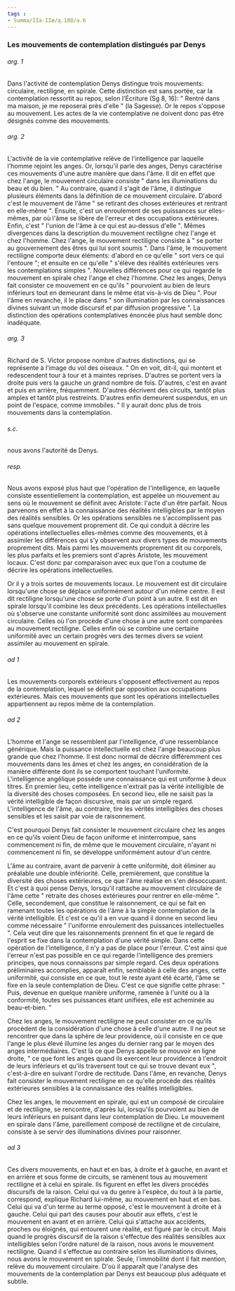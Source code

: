 ```yaml
---
tags : 
- Summa/IIa-IIæ/q.180/a.6
---
```


### Les mouvements de contemplation distingués par Denys

###### arg. 1
Dans l'activité de contemplation Denys distingue trois mouvements: circulaire, rectiligne, en spirale. Cette distinction est sans portée, car la contemplation ressortit au repos, selon l'Écriture (Sg 8, 16): " Rentré dans ma maison, je me reposerai près d'elle " (la Sagesse). Or le repos s'oppose au mouvement. Les actes de la vie contemplative ne doivent donc pas être désignés comme des mouvements. 

###### arg. 2
L'activité de la vie contemplative relève de l'intelligence par laquelle l'homme rejoint les anges. Or, lorsqu'il parle des anges, Denys caractérise ces mouvements d'une autre manière que dans l'âme. Il dit en effet que chez l'ange, le mouvement circulaire consiste " dans les illuminations du beau et du bien. " Au contraire, quand il s'agit de l'âme, il distingue plusieurs éléments dans la définition de ce mouvement circulaire. D'abord c'est le mouvement de l'âme " se retirant des choses extérieures et rentrant en elle-même ". Ensuite, c'est un enroulement de ses puissances sur elles-mêmes, par où l'âme se libère de l'erreur et des occupations extérieures. Enfin, c'est " l'union de l'âme à ce qui est au-dessus d'elle ". Mêmes divergences dans la description du mouvement rectiligne chez l'ange et chez l'homme. Chez l'ange, le mouvement rectiligne consiste à " se porter au gouvernement des êtres qui lui sont soumis ". Dans l'âme, le mouvement rectiligne comporte deux éléments: d'abord en ce qu'elle " sort vers ce qui l'entoure "; et ensuite en ce qu'elle " s'élève des réalités extérieures vers les contemplations simples ". Nouvelles différences pour ce qui regarde le mouvement en spirale chez l'ange et chez l'homme. Chez les anges, Denys fait consister ce mouvement en ce qu'ils " pourvoient au bien de leurs inférieurs tout en demeurant dans le même état vis-à-vis de Dieu ". Pour l'âme en revanche, il le place dans " son illumination par les connaissances divines suivant un mode discursif et par diffusion progressive ". La distinction des opérations contemplatives énoncée plus haut semble donc inadéquate. 

###### arg. 3
Richard de S. Victor propose nombre d'autres distinctions, qui se représente à l'image du vol des oiseaux. " On en voit, dit-il, qui montent et redescendent tour à tour et à maintes reprises. D'autres se portent vers la droite puis vers la gauche un grand nombre de fois. D'autres, c'est en avant et puis en arrière, fréquemment. D'autres décrivent des circuits, tantôt plus amples et tantôt plus restreints. D'autres enfin demeurent suspendus, en un point de l'espace, comme immobiles. " Il y aurait donc plus de trois mouvements dans la contemplation. 

###### s.c.
nous avons l'autorité de Denys. 

###### resp.
Nous avons exposé plus haut que l'opération de l'intelligence, en laquelle consiste essentiellement la contemplation, est appelée un mouvement au sens où le mouvement se définit avec Aristote: l'acte d'un être parfait. Nous parvenons en effet à la connaissance des réalités intelligibles par le moyen des réalités sensibles. Or les opérations sensibles ne s'accomplissent pas sans quelque mouvement proprement dit. Ce qui conduit à décrire les opérations intellectuelles elles-mêmes comme des mouvements, et à assimiler les différences qui s'y observent aux divers types de mouvements proprement dits. Mais parmi les mouvements proprement dit ou corporels, les plus parfaits et les premiers sont d'après Aristote, les mouvement locaux. C'est donc par comparaison avec eux que l'on a coutume de décrire les opérations intellectuelles. 

Or il y a trois sortes de mouvements locaux. Le mouvement est dit circulaire lorsqu'une chose se déplace uniformément autour d'un même centre. Il est dit rectiligne lorsqu'une chose se porte d'un point à un autre. Il est dit en spirale lorsqu'il combine les deux précédents. Les opérations intellectuelles où s'observe une constante uniformité sont donc assimilées au mouvement circulaire. Celles où l'on procède d'une chose à une autre sont comparées au mouvement rectiligne. Celles enfin où se combine une certaine uniformité avec un certain progrès vers des termes divers se voient assimiler au mouvement en spirale. 

###### ad 1
Les mouvements corporels extérieurs s'opposent effectivement au repos de la contemplation, lequel se définit par opposition aux occupations extérieures. Mais ces mouvements que sont les opérations intellectuelles appartiennent au repos même de la contemplation. 

###### ad 2
L'homme et l'ange se ressemblent par l'intelligence, d'une ressemblance générique. Mais la puissance intellectuelle est chez l'ange beaucoup plus grande que chez l'homme. Il est donc normal de décrire différemment ces mouvements dans les âmes et chez les anges, en considération de la manière différente dont ils se comportent touchant l'uniformité. L'intelligence angélique possède une connaissance qui est uniforme à deux titres. En premier lieu, cette intelligence n'extrait pas la vérité intelligible de la diversité des choses composées. En second lieu, elle ne saisit pas la vérité intelligible de façon discursive, mais par un simple regard. L'intelligence de l'âme, au contraire, tire les vérités intelligibles des choses sensibles et les saisit par voie de raisonnement. 

C'est pourquoi Denys fait consister le mouvement circulaire chez les anges en ce qu'ils voient Dieu de façon uniforme et ininterrompue, sans commencement ni fin, de même que le mouvement circulaire, n'ayant ni commencement ni fin, se développe uniformément autour d'un centre. 

L'âme au contraire, avant de parvenir à cette uniformité, doit éliminer au préalable une double infériorité. Celle, premièrement, que constitue la diversité des choses extérieures, ce que l'âme réalise en s'en désoccupant. Et c'est à quoi pense Denys, lorsqu'il rattache au mouvement circulaire de l'âme cette " retraite des choses extérieures pour rentrer en elle-même ". Celle, secondement, que constitue le raisonnement, ce qui se fait en ramenant toutes les opérations de l'âme à la simple contemplation de la vérité intelligible. Et c'est ce qu'il a en vue quand il donne en second lieu comme nécessaire " l'uniforme enroulement des puissances intellectuelles ". Cela veut dire que les raisonnements prennent fin et que le regard de l'esprit se fixe dans la contemplation d'une vérité simple. Dans cette opération de l'intelligence, il n'y a pas de place pour l'erreur. C'est ainsi que l'erreur n'est pas possible en ce qui regarde l'intelligence des premiers principes, que nous connaissons par simple regard. Ces deux opérations préliminaires accomplies, apparaît enfin, semblable à celle des anges, cette uniformité, qui consiste en ce que, tout le reste ayant été écarté, l'âme se fixe en la seule contemplation de Dieu. C'est ce que signifie cette phrase: " Puis, devenue en quelque manière uniforme, ramenée à l'unité ou à la conformité, toutes ses puissances étant unifiées, elle est acheminée au beau-et-bien. " 

Chez les anges, le mouvement rectiligne ne peut consister en ce qu'ils procèdent de la considération d'une chose à celle d'une autre. Il ne peut se rencontrer que dans la sphère de leur providence, où il consiste en ce que l'ange le plus élevé illumine les anges du dernier rang par le moyen des anges intermédiaires. C'est là ce que Denys appelle se mouvoir en ligne droite, " ce que font les anges quand ils exercent leur providence à l'endroit de leurs inférieurs et qu'ils traversent tout ce qui se trouve devant eux ", c'est-à-dire en suivant l'ordre de rectitude. Dans l'âme, en revanche, Denys fait consister le mouvement rectiligne en ce qu'elle procède des réalités extérieures sensibles à la connaissance des réalités intelligibles. 

Chez les anges, le mouvement en spirale, qui est un composé de circulaire et de rectiligne, se rencontre, d'après lui, lorsqu'ils pourvoient au bien de leurs inférieurs en puisant dans leur contemplation de Dieu. Le mouvement en spirale dans l'âme, pareillement composé de rectiligne et de circulaire, consiste à se servir des illuminations divines pour raisonner. 

###### ad 3
Ces divers mouvements, en haut et en bas, à droite et à gauche, en avant et en arrière et sous forme de circuits, se ramènent tous au mouvement rectiligne et à celui en spirale. Ils figurent en effet les divers procédés discursifs de la raison. Celui qui va du genre à l'espèce, du tout à la partie, correspond, explique Richard lui-même, au mouvement en haut et en bas. Celui qui va d'un terme au terme opposé, c'est le mouvement à droite et à gauche. Celui qui part des causes pour aboutir aux effets, c'est le mouvement en avant et en arrière. Celui qui s'attache aux accidents, proches ou éloignés, qui entourent une réalité, est figuré par le circuit. Mais quand le progrès discursif de la raison s'effectue des réalités sensibles aux intelligibles selon l'ordre naturel de la raison, nous avons le mouvement rectiligne. Quand il s'effectue au contraire selon les illuminations divines, nous avons le mouvement en spirale. Seule, l'immobilité dont il fait mention, relève du mouvement circulaire. D'où il apparaît que l'analyse des mouvements de la contemplation par Denys est beaucoup plus adéquate et subtile. 

